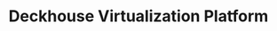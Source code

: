 ---
title: "Deckhouse Virtualization Platform"
permalink: en/virtualization-platform/documentation/user/functional-specifications.html
---